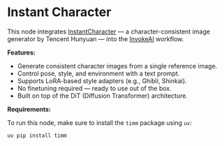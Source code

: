 # Instant Character

This node integrates [InstantCharacter](https://github.com/Tencent/InstantCharacter) — a character-consistent image generator by Tencent Hunyuan — into the [InvokeAI](https://github.com/invoke-ai/InvokeAI) workflow.

**Features:**

* Generate consistent character images from a single reference image.
* Control pose, style, and environment with a text prompt.
* Supports LoRA-based style adapters (e.g., Ghibli, Shinkai).
* No finetuning required — ready to use out of the box.
* Built on top of the DiT (Diffusion Transformer) architecture.

**Requirements:**

To run this node, make sure to install the `timm` package using `uv`:

```bash
uv pip install timm
```
